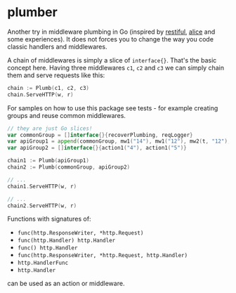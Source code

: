 # plumber
Another try in middleware plumbing in Go (inspired by [restiful](https://github.com/laicosly/restiful), [alice](https://github.com/justinas/alice) and some experiences). It does not forces you to change the way you code classic handlers and middlewares.


A chain of middlewares is simply a slice of `interface{}`. That's the basic concept here. Having three middlewares `c1`, `c2` and `c3` we can simply chain them and serve requests like this:

```go
chain := Plumb(c1, c2, c3)
chain.ServeHTTP(w, r)
```

For samples on how to use this package see tests - for example creating groups and reuse common middlewares. 

```go
// they are just Go slices!
var commonGroup = []interface{}{recoverPlumbing, reqLogger}
var apiGroup1 = append(commonGroup, mw1("14"), mw1("12"), mw2(t, "12"), action1("4"))
var apiGroup2 = []interface{}{action1("4"), action1("5")}

chain1 := Plumb(apiGroup1)
chain2 := Plumb(commonGroup, apiGroup2)

// ... 
chain1.ServeHTTP(w, r)

// ...
chain2.ServeHTTP(w, r)
```

Functions with signatures of: 

* `func(http.ResponseWriter, *http.Request)`
* `func(http.Handler) http.Handler`
* `func() http.Handler`
* `func(http.ResponseWriter, *http.Request, http.Handler)` 
* `http.HandlerFunc`
* `http.Handler`

can be used as an action or middleware.